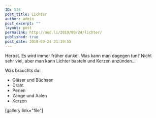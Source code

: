 ```yaml
---
ID: 534
post_title: Lichter
author: admin
post_excerpt: ""
layout: post
permalink: http://aud.li/2010/09/24/lichter/
published: true
post_date: 2010-09-24 21:19:55
---
```

Herbst. Es wird immer früher dunkel. Was kann man dagegen tun? Nicht sehr viel, aber man kann Lichter basteln und Kerzen anzünden...

Was brauchts du:

- Gläser und Büchsen
- Draht
- Perlen
- Zange und Aalen
- Kerzen

[gallery link="file"]